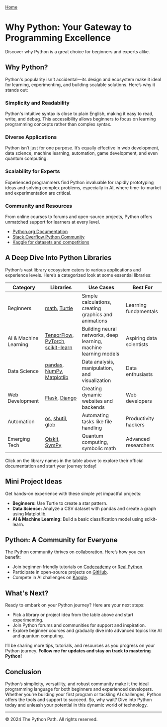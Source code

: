 [Home](/)
# Why Python: Your Gateway to Programming Excellence
Discover why Python is a great choice for beginners and experts alike.


## Why Python?

Python's popularity isn't accidental—its design and ecosystem make it ideal for learning, experimenting, and building scalable solutions. Here’s why it stands out:

### Simplicity and Readability
Python's intuitive syntax is close to plain English, making it easy to read, write, and debug. This accessibility allows beginners to focus on learning programming concepts rather than complex syntax.

### Diverse Applications
Python isn’t just for one purpose. It’s equally effective in web development, data science, machine learning, automation, game development, and even quantum computing.

### Scalability for Experts
Experienced programmers find Python invaluable for rapidly prototyping ideas and solving complex problems, especially in AI, where time-to-market and experimentation are critical.

### Community and Resources
From online courses to forums and open-source projects, Python offers unmatched support for learners at every level.

- [Python.org Documentation](https://www.python.org)
- [Stack Overflow Python Community](https://stackoverflow.com/questions/tagged/python)
- [Kaggle for datasets and competitions](https://www.kaggle.com)

## A Deep Dive Into Python Libraries

Python’s vast library ecosystem caters to various applications and experience levels. Here’s a categorized look at some essential libraries:

| Category            | Libraries                                                                                      | Use Cases                                | Best For              |
|---------------------|------------------------------------------------------------------------------------------------|------------------------------------------|-----------------------|
| Beginners           | [math](https://docs.python.org/3/library/math.html), [Turtle](https://docs.python.org/3/library/turtle.html) | Simple calculations, creating graphics and animations | Learning fundamentals |
| AI & Machine Learning | [TensorFlow](https://www.tensorflow.org/api_docs), [PyTorch](https://pytorch.org/docs/stable/), [scikit-learn](https://scikit-learn.org/stable/documentation.html) | Building neural networks, deep learning, machine learning models | Aspiring data scientists |
| Data Science        | [pandas](https://pandas.pydata.org/pandas-docs/stable/), [NumPy](https://numpy.org/doc/stable/), [Matplotlib](https://matplotlib.org/stable/contents.html) | Data analysis, manipulation, and visualization | Data enthusiasts      |
| Web Development     | [Flask](https://flask.palletsprojects.com/en/2.2.x/), [Django](https://docs.djangoproject.com/en/stable/) | Creating dynamic websites and backends   | Web developers        |
| Automation          | [os](https://docs.python.org/3/library/os.html), [shutil](https://docs.python.org/3/library/shutil.html), [glob](https://docs.python.org/3/library/glob.html) | Automating tasks like file handling      | Productivity hackers  |
| Emerging Tech       | [Qiskit](https://qiskit.org/documentation/), [SymPy](https://docs.sympy.org/latest/index.html) | Quantum computing, symbolic math        | Advanced researchers  |

Click on the library names in the table above to explore their official documentation and start your journey today!

## Mini Project Ideas

Get hands-on experience with these simple yet impactful projects:

- **Beginners:** Use Turtle to create a star pattern.
- **Data Science:** Analyze a CSV dataset with pandas and create a graph using Matplotlib.
- **AI & Machine Learning:** Build a basic classification model using scikit-learn.

## Python: A Community for Everyone

The Python community thrives on collaboration. Here’s how you can benefit:

- Join beginner-friendly tutorials on [Codecademy](https://www.codecademy.com) or [Real Python](https://realpython.com).
- Participate in open-source projects on [GitHub](https://github.com).
- Compete in AI challenges on [Kaggle](https://www.kaggle.com).

## What's Next?

Ready to embark on your Python journey? Here are your next steps:

- Pick a library or project idea from the table above and start experimenting.
- Join Python forums and communities for support and inspiration.
- Explore beginner courses and gradually dive into advanced topics like AI and quantum computing.

I’ll be sharing more tips, tutorials, and resources as you progress on your Python journey. **Follow me for updates and stay on track to mastering Python!**

## Conclusion

Python’s simplicity, versatility, and robust community make it the ideal programming language for both beginners and experienced developers. Whether you're building your first program or tackling AI challenges, Python offers the tools and support to succeed. So, why wait? Dive into Python today and unleash your potential in this dynamic world of technology.

---


© 2024 The Python Path. All rights reserved.
